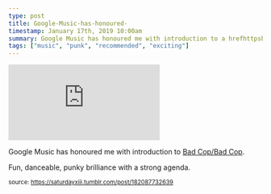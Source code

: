 ```yaml
---
type: post
title: Google-Music-has-honoured-
timestamp: January 17th, 2019 10:00am
summary: Google Music has honoured me with introduction to a hrefhttpsbadcopbadcopbandcampcom targetblankBad CopBad CopappFun danceable
tags: ["music", "punk", "recommended", "exciting"]
---
```

<embed type="audio/mpeg" src="https://bandcamp.com/stream_redirect?enc=mp3-128&amp;track_id=2965564688&amp;ts=1618890940&amp;t=ec0a6cf144fb90dac1b3fd52ae67d4dddf0b6d3f"></embed>
                    
                                               
Google Music has honoured me with introduction to <a href="https://badcopbadcop.bandcamp.com" target="_blank">Bad Cop/Bad Cop</a>.

Fun, danceable, punky brilliance with a strong agenda.
 
                                    
                                
<small>source: https://saturdayxiii.tumblr.com/post/182087732639</small>